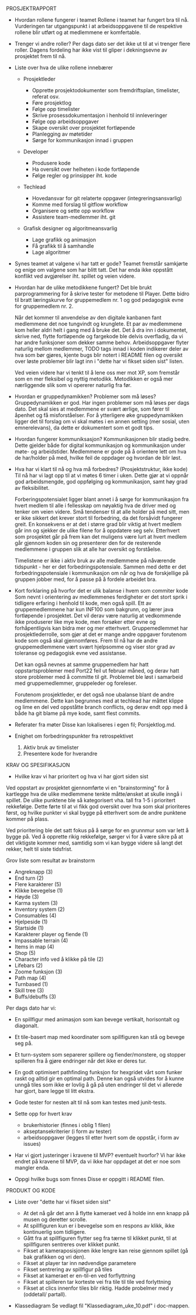 PROSJEKTRAPPORT


* Hvordan rollene fungerer i teamet
    Rollene i teamet har fungert bra til nå. Vurderingen tar utgangspunkt i at arbeidsoppgavene til de respektive rollene blir utført og at medlemmene er komfertable.

* Trenger vi andre roller? 
    Per dags dato ser det ikke ut til at vi trenger flere roller. Dagens fordeling har ikke vist til gliper i dekningsevne av prosjektet frem til nå. 


* Liste over hva de ulike rollene innebærer

    * Prosjektleder 
        - Opprette prosjektodokumenter som fremdriftsplan, timelister, referat osv.
        - Føre prosjektlog
        - Følge opp timelister
        - Skrive prosessdokumentasjon i henhold til innleveringer
        - Følge opp arbeidsoppgaver 
        - Skape oversikt over prosjektet fortløpende
        - Planlegging av møtetider
        - Sørge for kommunikasjon innad i gruppen

    * Developer
        - Produsere kode
        - Ha oversikt over helheten i kode fortløpende
        - Følge regler og prinsipper iht. kode
    
    * Techlead
        - Hovedansvar for git relaterte oppgaver (integreringsansvarlig)
        - Komme med forslag til gitflow workflow
        - Organisere og sette opp workflow
        - Assistere team-medlemmer iht. git
    
    * Grafisk designer og algoritmeansvarlig
        - Lage grafikk og animasjon
        - Få grafikk til å samhandle
        - Lage algoritmer

* Synes teamet at valgene vi har tatt er gode?
    Teamet fremstår samkjørte og enige om valgene som har blitt tatt. Det har enda ikke oppstått konflikt ved avgjørelser iht. spillet og veien videre. 

* Hvordan har de ulike metodikkene fungert?
    Det ble brukt parprogrammering for å skrive tester for metodene til Player. Dette bidro til bratt læringskurve for gruppemedlem nr. 1 og god pedagogisk evne for gruppemedlem nr. 2.

    Når det kommer til anvendelse av den digitale kanbanen fant medlemmene det noe tungvindt og krunglete. Et par av medlemmene kom heller aldri helt i gang med å bruke det. Det å dra inn i dokumentet, skrive ned, flytte fortløpende og fargekode ble delvis overfladig, da vi har andre funksjoner som dekker samme behov. Arbeidsoppgaver flyter naturlig mellom medlemmer, TODO tags innad i koden indikerer deler av hva som bør gjøres, kjente bugs blir notert i README filen og oversikt over løste problemer blir lagt inn i "dette har vi fikset siden sist" listen. 

    Ved veien videre har vi tenkt til å lene oss mer mot XP, som fremstår som en mer fleksibel og nyttig metodikk. Metodikken er også mer nærliggende slik som vi opererer naturlig fra før. 
 
* Hvordan er gruppedynamikken? Problemer som må løses?
    Gruppedynamikken er god. Har ingen problemer som må løses per dags dato. Det skal sies at medlemmene er svært ærlige, som fører til åpenhet og få misforståelser. For å ytterligere øke gruppedynamikken ligger det til forslag om vi skal møtes i en annen setting (mer sosial, uten emnerelevans), da dette er dokumentert som et godt tips. 

* Hvordan fungerer kommuniksasjon?
    Kommunikasjonen blir stadig bedre. Dette gjelder både for digital kommunikasjon og kommunikasjon under møte- og arbeidstider. Medlemmene er gode på å orientere lett om hva de har/holder på med, hvilke feil de oppdager og hvordan de blir løst. 

* Hva har vi klart til nå og hva må forbedres? (Prosjektstruktur, ikke kode)
    Til nå har vi lagt opp til at vi møtes 6 timer i uken. Dette gjør at vi oppnår god arbeidsmengde, god oppfølging og kommunikasjon, samt høy grad av fleksibilitet. 
    
    Forberingspotensialet ligger blant annet i å sørge for kommunikasjon fra hvert medlem til alle i fellesskap om nøyaktig hva de driver med og tenker om veien videre. Små tendenser til at alle holder på med sitt, men er ikke sikkert det krever stort til forbedring, da det forsåvidt fungerer greit. En konsekvens er at det i større grad blir viktig at hvert medlem går inn og sjekker de ulike filene for å oppdatere seg selv. Etterhvert som prosjektet går på frem kan det muligens være lurt at hvert medlem går gjennom koden sin og presenterer den for de resterende medlemmene i gruppen slik at alle har oversikt og forståelse.

    Timelistene er ikke i aktiv bruk av alle medlemmene på nåværende tidspunkt - her er det forbedringspotensiale. Sammen med dette er det forbedringspotensiale i kommunikasjon om når og hva de forskjellige på gruppen jobber med, for å passe på å fordele arbeidet bra.

* Kort forklaring på hvorfor det er ulik balanse i hvem som commiter kode
    Som nevnt i orientering av medlemmenes ferdigheter er det stort sprik i tidligere erfaring i henhold til kode, men også spill. Ett av gruppemedlemmene har kun INF100 som bakgrunn, og lærer java fortløpende i prosjektet. Det vil derav være naturlig at vedkommende ikke produserer like mye kode, men forsøker etter evne og forhåpentligvis kan bidra mer og mer etterhvert. Gruppemedlemmet har prosjektlederrolle, som gjør at det er mange andre oppgaver forutenom kode som også skal gjennomføres. Frem til nå har de andre gruppemedlemmene vært svært hjelpsomme og viser stor grad av toleranse og pedagogisk evne ved assistanse. 

    Det kan også nevnes at samme gruppemedlem har hatt oppstartsproblemer med Port22 feil ut februar måned, og derav hatt store problemer med å committe til git. Problemet ble løst i samarbeid med gruppemedlemmer, gruppeleder og foreleser. 

    Forutenom prosjektleder, er det også noe ubalanse blant de andre medlemmene. Dette kan begrunnes med at techlead har måttet klippe og lime en del ved oppståtte branch conflicts, og derav endt opp med å både ha git blame på mye kode, samt flest commits. 


* Referater fra møter
    Disse kan lokaliseres i egen fil; Porsjektlog.md.

* Enighet om forbedringspunkter fra retrospektivet
    1. Aktiv bruk av timelister 
    2. Presentere kode for hverandre


KRAV OG SPESIFIKASJON

* Hvilke krav vi har prioritert og hva vi har gjort siden sist

Ved oppstart av prosjektet gjennomførte vi en "brainstorming" for å kartlegge hva de ulike medlemmene tenkte måtte/ønsket at skulle inngå i spillet. De ulike punktene ble så kategorisert vha. tall fra 1-5 i prioritert rekkefølge. Dette førte til at vi fikk god oversikt over hva som skal prioriteres først, og hvilke punkter vi skal bygge på etterhvert som de andre punktene kommer på plass.

Ved prioritering ble det satt fokus på å sørge for en grunnmur som var lett å bygge på. Ved å opprette rikig rekkefølge, sørger vi for å være sikre på at det viktigste kommer med, samtidig som vi kan bygge videre så langt det rekker, helt til siste tidsfrist. 

Grov liste som resultat av brainstorm
- Angreknapp (3)
- End turn (2)
- Flere karakterer (5)
- Klikke bevegelse (1)
- Høyde (3)
- Karma system (3)
- Inventory system (2)
- Consumables (4)
- Hjelpeside (1)
- Startside (1)
- Karakterer player og fiende (1)
- Impassable terrain (4)
- Items in map (4)
- Shop (5)
- Character info ved å klikke på tile (2)
- Lifebars (2)
- Zoome funksjon (3)
- Path map (4)
- Turnbased (1)
- Skill tree (3)
- Buffs/debuffs (3)

Per dags dato har vi:
* En spillfigur med animasjon som kan bevege vertikalt, horisontalt og diagonalt. 
* Et tile-basert map med koordinater som spillfiguren kan stå og bevege seg på.
* Et turn-system som separerer spillere og fiender/monstere, og stopper spilleren fra å gjøre endringer når det ikke er deres tur.
* En godt optimisert pathfinding funksjon for hexgridet vårt som funker raskt og alltid gir en optimal path. Denne kan også utvides for å kunne unngå tiles som ikke er lovlig å gå på uten endringer til det vi allerede har gjort, bare legge til litt ekstra.
* Gode tester for nesten alt til nå som kan testes med junit-tests. 

* Sette opp for hvert krav
    * brukerhistorier (finnes i oblig 1 filen)
    * akseptansekriterier (i form av tester)
    * arbeidsoppgaver (legges til etter hvert som de oppstår, i form av issues)

* Har vi gjort justeringer i kravene til MVP? eventuelt hvorfor?
    Vi har ikke endret på kravene til MVP, da vi ikke har oppdaget at det er noe som mangler enda. 

* Oppgi hvilke bugs som finnes
    Disse er oppgitt i README filen.

PRODUKT OG KODE

* Liste over "dette har vi fikset siden sist"
    * At det nå går det ann å flytte kameraet ved å holde inn enn knapp på musen og deretter scrolle.
    * At spillfiguren kun er i bevegelse som en respons av klikk, ikke kontinuerlig som tidligere.
    * Gått fra at spillfiguren flytter seg fra tærne til klikket punkt, til at spillfiguren sentreres over klikket punkt.
    * Fikset at kameraposisjonen ikke lengre kan reise gjennom spillet (gå bak grafikken og vri den).
    * Fikset at player tar inn nødvendige parametere
    * Fikset sentrering av spillfigur på tiles
    * Fikset at kameraet er en-til-en ved forflyttning
    * Fikset at spilleren tar korteste vei fra tile til tile ved forlyttning
    * Fikset at clics innenfor tiles blir riktig. Hadde probelmer med y (oddetall/ partall).

* Klassediagram
Se vedlagt fil "Klassediagram_uke_10.pdf" i doc-mappen.